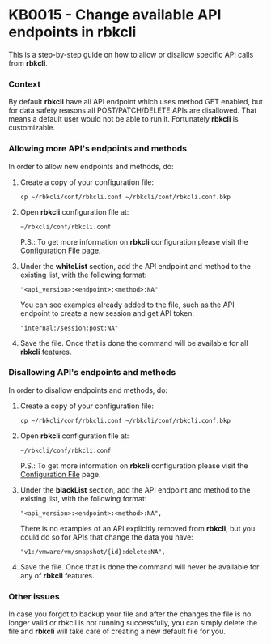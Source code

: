 # KB0015 - Change available API endpoints in rbkcli

This is a step-by-step guide on how to allow or disallow specific API calls from **rbkcli**.

### Context
By default **rbkcli** have all API endpoint which uses method GET enabled, but for data safety reasons all POST/PATCH/DELETE APIs are disallowed. 
That means a default user would not be able to run it. Fortunately **rbkcli** is customizable.

### Allowing more API's endpoints and methods
In order to allow new endpoints and methods, do:
1. Create a copy of your configuration file:
	```
	cp ~/rbkcli/conf/rbkcli.conf ~/rbkcli/conf/rbkcli.conf.bkp 
	```
	
2. Open **rbkcli** configuration file at:
	```
	~/rbkcli/conf/rbkcli.conf
	```

	P.S.: To get more information on **rbkcli** configuration please visit the [Configuration File](configuration_file.md) page.

3. Under the **whiteList** section, add the API endpoint and method to the existing list, with the following format:
	```
	"<api_version>:<endpoint>:<method>:NA"
	```
	
	You can see examples already added to the file, such as the API endpoint to create a new session and get API token:
	```
	"internal:/session:post:NA"
	```

4. Save the file. Once that is done the command will be available for all **rbkcli** features.

### Disallowing API's endpoints and methods
In order to disallow endpoints and methods, do:
1. Create a copy of your configuration file:
	```
	cp ~/rbkcli/conf/rbkcli.conf ~/rbkcli/conf/rbkcli.conf.bkp 
	```
	
2. Open **rbkcli** configuration file at:
	```
	~/rbkcli/conf/rbkcli.conf
	```

	P.S.: To get more information on **rbkcli** configuration please visit the [Configuration File](configuration_file.md) page.

3. Under the **blackList** section, add the API endpoint and method to the existing list, with the following format:
	```
	"<api_version>:<endpoint>:<method>:NA",
	```
	
	There is no examples of an API explicitly removed from **rbkcli**, but you could do so for APIs that change the data you have:
	```
	"v1:/vmware/vm/snapshot/{id}:delete:NA",
	```

4. Save the file. Once that is done the command will never be available for any of **rbkcli** features.

### Other issues
In case you forgot to backup your file and after the changes the file is no longer valid or rbkcli is not running successfully, you can simply delete the file and **rbkcli** will take care of creating a new default file for you.